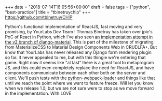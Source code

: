 +++
date = "2018-07-14T16:05:56+00:00"
draft = false
tags = ["python", "best-practice"]
title = "tbinetruychip"
+++
https://github.com/tbinetruy/CHIP

Python's functional implementation of ReactJS, fast moving and very promising, by YourLabs Dev Team ! Thomas Binetruy has taken over jpic's PoC of React in Python, which I've also seen [an implementation attempt in the v2 branch of django-material](https://github.com/viewflow/django-material/blob/v2/material/ptml.py). This is part of the milestone of migrating from MaterializeCSS to Material Design Components Web in CRUDLFA+. But know that YourLabs has never released any Django form rendering plugin so far. It never appealed to me, but with this thingie we're entering that game. Right now it seems like "at last" there is a great tool to metaprogram JS, and this could even completely replace the need for ReactJS, and have components communicate between each other both on the server and client. We'll push tests with the [python-webpack-loader](https://github.com/martim00/python-webpack-loader) and things like that until we reach the point where we want to feature freeze. Will let you know when we release 1.0, but we are not sure were to stop as we move forward in the implementation. With LOVE
